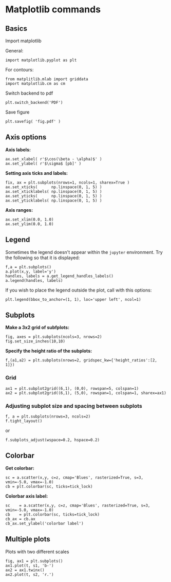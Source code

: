 # Matplotlib commands

## Basics

Import matplotlib

General:

~~~~
import matplotlib.pyplot as plt
~~~~

For contours:

~~~~
from matplitlib.mlab import griddata
import matplotlib.cm as cm
~~~~

Switch backend to pdf

~~~~
plt.switch_backend('PDF')
~~~~

Save figure

~~~~
plt.savefig( 'fig.pdf' )
~~~~

## Axis options

**Axis labels:**

~~~~
ax.set_xlabel( r'$\cos(\beta - \alpha)$' )
ax.set_ylabel( r'$\sigma$ [pb]' )
~~~~

**Setting axis ticks and labels:**

~~~~
fix, ax = plt.subplots(nrows=1, ncols=1, sharex=True )
ax.set_xticks(      np.linspace(0, 1, 5) )
ax.set_xticklabels( np.linspace(0, 1, 5) )
ax.set_yticks(      np.linspace(0, 1, 5) )
ax.set_yticklabels( np.linspace(0, 1, 5) )
~~~~

**Axis ranges:**

~~~~
ax.set_xlim(0.0, 1.0)
ax.set_ylim(0.0, 1.0)
~~~~


## Legend

Sometimes the legend doesn't appear within the `jupyter` environment.
Try the following so that it is displayed:

~~~~
f,a = plt.subplots()
a.plot(x,y, label='y')
handles, labels = a.get_legend_handles_labels()
a.legend(handles, labels)
~~~~

If you wish to place the legend outside the plot, call with this options:

~~~~
plt.legend(bbox_to_anchor=(1, 1), loc='upper left', ncol=1)
~~~~

## Subplots

**Make a 3x2 grid of subfplots:**

~~~~
fig, axes = plt.subplots(ncols=3, nrows=2)
fig.set_size_inches(10,10)
~~~~

**Specify the height ratio of the subplots:**

~~~~
f,(a1,a2) = plt.subplots(nrows=2, gridspec_kw={'height_ratios':[2, 1]})
~~~~


### Grid

~~~~
ax1 = plt.subplot2grid((6,1), (0,0), rowspan=5, colspan=1)
ax2 = plt.subplot2grid((6,1), (5,0), rowspan=1, colspan=1, sharex=ax1)
~~~~

### Adjusting subplot size and spacing between subplots

~~~~
f, a = plt.subplots(nrows=3, ncols=2)
f.tight_layout()
~~~~

or 

~~~~
f.subplots_adjust(wspace=0.2, hspace=0.2)
~~~~

## Colorbar


**Get colorbar:**

~~~~
sc = a.scatter(x,y, c=z, cmap='Blues', rasterized=True, s=3, vmin=-5.0, vmax=-1.0)
cb = plt.colorbar(sc, ticks=tick_lock)
~~~~

**Colorbar axis label:**

~~~~
sc    = a.scatter(x,y, c=z, cmap='Blues', rasterized=True, s=3, vmin=-5.0, vmax=-1.0)
cb    = plt.colorbar(sc, ticks=tick_lock)
cb_ax = cb.ax
cb_ax.set_ylabel('colorbar label') 
~~~~

## Multiple plots

Plots with two different scales

~~~~
fig, ax1 = plt.subplots()
ax1.plot(t, s1, 'b-')
ax2 = ax1.twinx()
ax2.plot(t, s2, 'r.')
~~~~
